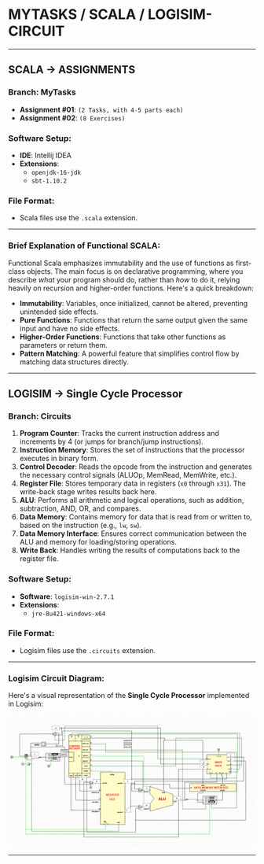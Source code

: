 # **MYTASKS / SCALA / LOGISIM-CIRCUIT**

---

## **SCALA -> ASSIGNMENTS**
### **Branch: MyTasks**
- **Assignment #01**: `(2 Tasks, with 4-5 parts each)`
- **Assignment #02**: `(8 Exercises)`

### **Software Setup:**
- **IDE**: Intellij IDEA
- **Extensions**: 
  - `openjdk-16-jdk`
  - `sbt-1.10.2`

### **File Format**:
- Scala files use the `.scala` extension.

---

### **Brief Explanation of Functional SCALA:**

Functional Scala emphasizes immutability and the use of functions as first-class objects. The main focus is on declarative programming, where you describe *what* your program should do, rather than *how* to do it, relying heavily on recursion and higher-order functions. Here's a quick breakdown:
- **Immutability**: Variables, once initialized, cannot be altered, preventing unintended side effects.
- **Pure Functions**: Functions that return the same output given the same input and have no side effects.
- **Higher-Order Functions**: Functions that take other functions as parameters or return them.
- **Pattern Matching**: A powerful feature that simplifies control flow by matching data structures directly.

---

## **LOGISIM -> Single Cycle Processor**
### **Branch: Circuits**
1. **Program Counter**: Tracks the current instruction address and increments by 4 (or jumps for branch/jump instructions).
2. **Instruction Memory**: Stores the set of instructions that the processor executes in binary form.
3. **Control Decoder**: Reads the opcode from the instruction and generates the necessary control signals (ALUOp, MemRead, MemWrite, etc.).
4. **Register File**: Stores temporary data in registers (`x0` through `x31`). The write-back stage writes results back here.
5. **ALU**: Performs all arithmetic and logical operations, such as addition, subtraction, AND, OR, and compares.
6. **Data Memory**: Contains memory for data that is read from or written to, based on the instruction (e.g., `lw`, `sw`).
7. **Data Memory Interface**: Ensures correct communication between the ALU and memory for loading/storing operations.
8. **Write Back**: Handles writing the results of computations back to the register file.

### **Software Setup:**
- **Software**: `logisim-win-2.7.1`
- **Extensions**: 
  - `jre-8u421-windows-x64`

### **File Format**:
- Logisim files use the `.circuits` extension.

---

### **Logisim Circuit Diagram**:
Here's a visual representation of the **Single Cycle Processor** implemented in Logisim:

![Single Cycle Processor](https://raw.githubusercontent.com/SZBS03/MyTasks/circuits/Assignment/single_cycle_processor_logisim/single_cycle_processor_logisim.PNG)

---


